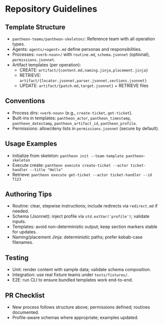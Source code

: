 # Repository Guidelines

## Template Structure
- `pantheon-teams/pantheon-skeleton/`: Reference team with all operation types.
- Agents: `agents/<agent>.md` define personas and responsibilities.
- Processes: `<verb-noun>/` with `routine.md`, `schema.jsonnet` (optional), `permissions.jsonnet`.
- Artifact templates (per operation):
  - CREATE: `artifact/{content.md,naming.jinja,placement.jinja}`
  - RETRIEVE: `artifact/{locator.jsonnet,parser.jsonnet,sections.jsonnet}`
  - UPDATE: `artifact/{patch.md,target.jsonnet}` + RETRIEVE files

## Conventions
- Process dirs: `<verb-noun>` (e.g., `create-ticket`, `get-ticket`).
- Built-ins in templates: `pantheon_actor`, `pantheon_timestamp`, `pantheon_datestamp`, `pantheon_artifact_id`, `pantheon_profile`.
- Permissions: allow/deny lists in `permissions.jsonnet` (secure by default).

## Usage Examples
- Initialize from skeleton: `pantheon init --team-template pantheon-skeleton`
- Execute create: `pantheon execute create-ticket --actor ticket-handler --title "Hello"`
- Retrieve: `pantheon execute get-ticket --actor ticket-handler --id T123`

## Authoring Tips
- Routine: clear, stepwise instructions; include redirects via `redirect.md` if needed.
- Schema (Jsonnet): inject profile via `std.extVar('profile')`; validate inputs.
- Templates: avoid non-deterministic output; keep section markers stable for updates.
- Naming/placement Jinja: deterministic paths; prefer kebab-case filenames.

## Testing
- Unit: render content with sample data; validate schema composition.
- Integration: use real fixture teams under `tests/fixtures/`.
- E2E: run CLI to ensure bundled templates work end-to-end.

## PR Checklist
- New process follows structure above; permissions defined; routines documented.
- Profile-aware schemas where appropriate; examples updated.

